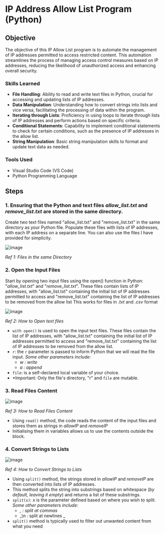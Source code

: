 # IP Address Allow List Program (Python) 

## Objective

The objective of this IP Allow List program is to automate the management of IP addresses permitted to access restricted content. This automation streamlines the process of managing access control measures based on IP addresses, reducing the likelihood of unauthorized access and enhancing overall security.

### Skills Learned

- **File Handling**: Ability to read and write text files in Python, crucial for accessing and updating lists of IP addresses.
- **Data Manipulation**:  Understanding how to convert strings into lists and vice versa, facilitating the processing of data within the program.
- **Iterating through Lists**: Proficiency in using loops to iterate through lists of IP addresses and perform actions based on specific criteria.
- **Conditional Statements**: Capability to implement conditional statements to check for certain conditions, such as the presence of IP addresses in the allow list.
- **String Manipulation**: Basic string manipulation skills to format and update text data as needed.

### Tools Used

- Visual Studio Code (VS Code)
- Python Programming Language

## Steps
### 1. Ensuring that the Python and text files _allow_list.txt_ and _remove_list.txt_ are stored in the same directory.
Create two text files named "allow_list.txt" and "remove_list.txt" in the same directory as your Python file. Populate these files with lists of IP addresses, with each IP address on a separate line.
You can also use the files I have provided for simplicity. 

![image](https://github.com/Ammarisanewbie/IP-AllowList/assets/108499824/b0c60443-5326-45f8-80ac-bb017b049bd5)

*Ref 1: Files in the same Directory*

### 2. Open the Input Files
Start by opening two input files using the open() function in Python: "_allow_list.txt_" and "_remove_list.txt_". 
These files contain lists of IP addresses, with "allow_list.txt" containing the initial list of IP addresses permitted to access and "remove_list.txt" containing the list of IP addresses to be removed from the allow list
This works for files in _.txt_ and _.csv_ format

![image](https://github.com/Ammarisanewbie/IP-AllowList/assets/108499824/c9c91a7c-4c62-41df-8cc7-d2e1bbaa824b)

*Ref 2: How to Open text files*

- `with open()` is used to open the input text files. These files contain the list of IP addresses, with "allow_list.txt" containing the initial list of IP addresses permitted to access and "remove_list.txt" containing the list of IP addresses to be removed from the allow list.
- `r`: the `r` parameter is passed to inform Python that we will read the file input.  _Some other parameters include:_
  -  _w : write_
  -   _a : append_
- `file`: is a self-declared local variable of your choice.
- *Important: Only the file's directory, "r" and `file` are mutable.


### 3. Read Files Content

![image](https://github.com/Ammarisanewbie/IP-AllowList/assets/108499824/05fe3ad7-9f9d-423d-ba70-edc899d66012)

*Ref 3: How to Read Files Content*

- Using `read()` method, the code reads the content of the input files and stores them as strings in _allowIP_ and _removeIP_
- Initialising them in variables allows us to use the contents outside the block.

### 4. Convert Strings to Lists

![image](https://github.com/Ammarisanewbie/IP-AllowList/assets/108499824/bdfb55ec-7d39-48c7-b3dd-5d67c0952367)

*Ref 4: How to Convert Strings to Lists*

- Using `split()` method, the strings stored in _allowIP_ and _removeIP_ are then converted into lists of IP addresses.
- This method splits the string into substrings based on whitespace (_by default, leaving it empty_) and returns a list of these substrings.
- `split(x)`: _x_ is the parameter defined based on where you wish to split. _Some other parameters include:_
  - _, :  split at commas_
  - _\n : split at newlines _
- `split()` method is typically used to filter out unwanted content from what you need 
